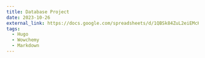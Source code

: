 ```yaml
---
title: Database Project
date: 2023-10-26
external_link: https://docs.google.com/spreadsheets/d/1QBSk84ZuL2eiEMcKu6DMV2SdSQeZm8dn/edit?usp=drive_link&ouid=111743370735301681374&rtpof=true&sd=true
tags:
  - Hugo
  - Wowchemy
  - Markdown
---
```


<!--more-->
